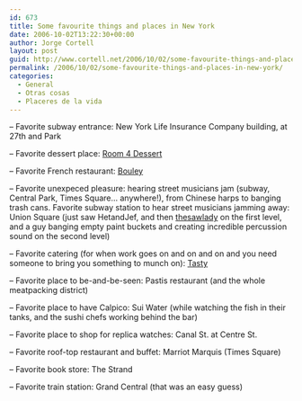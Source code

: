 ```yaml
---
id: 673
title: Some favourite things and places in New York
date: 2006-10-02T13:22:30+00:00
author: Jorge Cortell
layout: post
guid: http://www.cortell.net/2006/10/02/some-favourite-things-and-places-in-new-york/
permalink: /2006/10/02/some-favourite-things-and-places-in-new-york/
categories:
  - General
  - Otras cosas
  - Placeres de la vida
---
```

– Favorite subway entrance: New York Life Insurance Company building, at 27th and Park

– Favorite dessert place: <a target="_blank" title="Room 4 Dessert" href="http://www.nyr4d.com/">Room 4 Dessert</a>

– Favorite French restaurant: <a target="_blank" title="David Bouley" href="http://www.davidbouley.com/">Bouley</a>

– Favorite unexpeced pleasure: hearing street musicians jam (subway, Central Park, Times Square... anywhere!), from Chinese harps to banging trash cans. Favorite subway station to hear street musicians jamming away: Union Square (just saw HetandJef, and then <a target="_blank" title="Natalia Paruz" href="http://www.sawlady.com/">thesawlady</a> on the first level, and a guy banging empty paint buckets and creating incredible percussion sound on the second level)

– Favorite catering (for when work goes on and on and on and you need someone to bring you something to munch on): <a title="Tasty NY" target="_blank" href="http://www.tastyny.com/">Tasty</a>

– Favorite place to be-and-be-seen: Pastis restaurant (and the whole meatpacking district)

– Favorite place to have Calpico: Sui Water (while watching the fish in their tanks, and the sushi chefs working behind the bar)

– Favorite place to shop for replica watches: Canal St. at Centre St.

– Favorite roof-top restaurant and buffet: Marriot Marquis (Times Square)

– Favorite book store: The Strand

– Favorite train station: Grand Central (that was an easy guess)